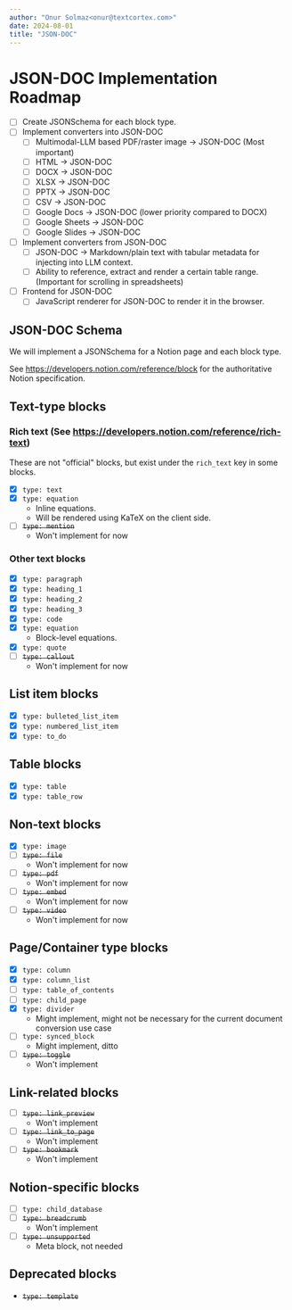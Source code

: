 ```yaml
---
author: "Onur Solmaz<onur@textcortex.com>"
date: 2024-08-01
title: "JSON-DOC"
---
```


# JSON-DOC Implementation Roadmap

- [ ] Create JSONSchema for each block type.
- [ ] Implement converters into JSON-DOC
  - [ ] Multimodal-LLM based PDF/raster image -> JSON-DOC (Most important)
  - [ ] HTML -> JSON-DOC
  - [ ] DOCX -> JSON-DOC
  - [ ] XLSX -> JSON-DOC
  - [ ] PPTX -> JSON-DOC
  - [ ] CSV -> JSON-DOC
  - [ ] Google Docs -> JSON-DOC (lower priority compared to DOCX)
  - [ ] Google Sheets -> JSON-DOC
  - [ ] Google Slides -> JSON-DOC
- [ ] Implement converters from JSON-DOC
  - [ ] JSON-DOC -> Markdown/plain text with tabular metadata for injecting into LLM context.
  - [ ] Ability to reference, extract and render a certain table range. (Important for scrolling in spreadsheets)
- [ ] Frontend for JSON-DOC
  - [ ] JavaScript renderer for JSON-DOC to render it in the browser.

## JSON-DOC Schema

We will implement a JSONSchema for a Notion page and each block type.

See https://developers.notion.com/reference/block for the authoritative Notion specification.

## Text-type blocks

### Rich text (See https://developers.notion.com/reference/rich-text)

These are not "official" blocks, but exist under the `rich_text` key in some blocks.

- [x] `type: text`
- [x] `type: equation`
  - Inline equations.
  - Will be rendered using KaTeX on the client side.
- [ ] ~~`type: mention`~~
  - Won't implement for now

### Other text blocks

- [x] `type: paragraph`
- [x] `type: heading_1`
- [x] `type: heading_2`
- [x] `type: heading_3`
- [x] `type: code`
- [x] `type: equation`
  - Block-level equations.
- [x] `type: quote`
- [ ] ~~`type: callout`~~
  - Won't implement for now

## List item blocks

- [x] `type: bulleted_list_item`
- [x] `type: numbered_list_item`
- [x] `type: to_do`

## Table blocks

- [x] `type: table`
- [x] `type: table_row`

## Non-text blocks

- [x] `type: image`
- [ ] ~~`type: file`~~
  - Won't implement for now
- [ ] ~~`type: pdf`~~
  - Won't implement for now
- [ ] ~~`type: embed`~~
  - Won't implement for now
- [ ] ~~`type: video`~~
  - Won't implement for now


## Page/Container type blocks

- [x] `type: column`
- [x] `type: column_list`
- [ ] `type: table_of_contents`
- [ ] `type: child_page`
- [x] `type: divider`
  - Might implement, might not be necessary for the current document conversion use case
- [ ] `type: synced_block`
  - Might implement, ditto
- [ ] ~~`type: toggle`~~
  - Won't implement

## Link-related blocks

- [ ] ~~`type: link_preview`~~
  - Won't implement
- [ ] ~~`type: link_to_page`~~
  - Won't implement
- [ ] ~~`type: bookmark`~~
  - Won't implement

## Notion-specific blocks

- [ ] `type: child_database`
- [ ] ~~`type: breadcrumb`~~
  - Won't implement
- [ ] ~~`type: unsupported`~~
  - Meta block, not needed

## Deprecated blocks

- ~~`type: template`~~
